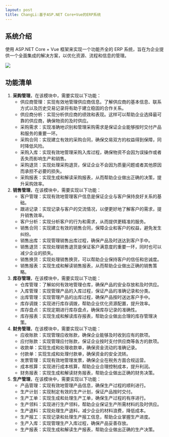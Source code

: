 ```yaml
---
layout: post
title: ChangLi:基于ASP.NET Core+Vue的ERP系统
---
```


## 系统介绍

使用 ASP\.NET Core + Vue 框架来实现一个功能齐全的 ERP 系统，旨在为企业提供一个全面集成的解决方案，以优化资源、流程和信息的管理。

![](https://gitee.com/zcqiand/nanrong/raw/gh-pages/assets/img/202401/QQ20240115220720.png)

## 功能清单

1. **采购管理**，在该模块中，需要实现以下功能：
   - 供应商管理：实现有效地管理供应商信息。了解供应商的基本信息、联系方式以及历史交易记录将有助于建立稳固的合作关系。
   - 供应商分析：实现分析供应商的绩效和表现。这样可以帮助企业选择最可靠的供应商，确保物资的及时供应。
   - 采购需求：实现准确地识别和管理采购需求是保证企业能够按时交付产品和服务的重要一环。
   - 采购合同：实现建立有效的采购合同，确保交易双方的权益得到保障，同时降低风险。
   - 采购入库：实现有效地管理采购入库过程，确保物资不会因为误操作或者丢失而影响生产和销售。
   - 采购退货：实现处理采购退货，保证企业不会因为质量问题或者其他原因而承担不必要的损失。
   - 采购报表：实现生成和解读采购报表，从而帮助企业做出正确的决策，提升采购效率。
2. **销售管理**，在该模块中，需要实现以下功能：
   - 客户管理：实现有效地管理客户信息是保证企业与客户保持良好关系的基础。
   - 跟进记录：实现记录与客户的交流情况，以便更好地了解客户的需求，提升销售效率。
   - 客户分析：实现分析客户的行为和需求，从而提供更精准的服务。
   - 销售合同：实现建立有效的销售合同，保障企业和客户的权益，避免发生纠纷。
   - 销售出库：实现管理销售出库过程，确保产品及时送达到客户手中。
   - 销售退货：实现处理销售退货是保证客户满意度的重要一环，同时也可以减少企业的损失。
   - 销售换货：实现处理销售换货，可以帮助企业保持客户的信任和忠诚度。
   - 销售报表：实现生成和解读销售报表，从而帮助企业做出正确的销售策略。
3. **库存管理**，在该模块中，需要实现以下功能：
   - 仓库管理：了解如何有效地管理仓库，确保产品的安全存放和及时供应。
   - 入库管理：实现管理产品的入库过程，保证产品的准确记录和分类。
   - 出库管理：实现管理产品的出库过程，确保产品按时送达客户手中。
   - 库存调拨：实现进行库存调拨，帮助企业优化资源配置，提升效率。
   - 库存盘点：实现定期进行库存盘点，确保库存记录的准确性。
   - 库存报表：实现生成和解读库存报表，帮助企业做出合理的库存管理决策。
4. **财务管理**，在该模块中，需要实现以下功能：
   - 应收账款：实现管理应收账款，确保企业能够及时收到应有的款项。
   - 应付账款：实现管理应付账款，保证企业按时支付供应商等各方的款项。
   - 收款单：实现生成和处理收款单，确保资金流动的准确记录。
   - 付款单：实现生成和处理付款单，确保资金的安全流转。
   - 发票管理：实现有效地管理发票，确保企业在税务方面合规运营。
   - 成本核算：实现进行成本核算，帮助企业合理控制成本，提升利润。
   - 财务报表：实现生成和解读财务报表，帮助企业做出正确的财务决策。
5. **生产管理**，在该模块中，需要实现以下功能：
   - 产品管理：实现有效地管理产品信息，确保生产过程的顺利进行。
   - 生产计划：实现制定有效的生产计划，保证产品按时交付。
   - 生产工单：实现生成和处理生产工单，确保生产过程的有序进行。
   - 生产领料：实现进行生产领料，帮助企业保证生产所需材料的及时供应。
   - 生产退料：实现处理生产退料，减少企业的材料浪费，降低成本。
   - 生产报工：实现记录和处理生产报工信息，帮助企业掌握生产进度。
   - 生产入库：实现管理生产入库过程，确保产品妥善存放。
   - 生产报表：实现生成和解读生产报表，帮助企业做出正确的生产决策。
